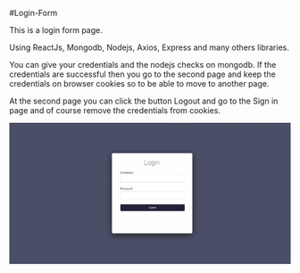 #Login-Form

This is a login form page.

Using ReactJs, Mongodb, Nodejs, Axios, Express and many others libraries.

You can give your credentials and the nodejs checks on mongodb.  If the credentials are successful then you go to the second page and keep the credentials on browser cookies so to be able to move to another page.

At the second page you can click the button Logout and go to the Sign in page and of course remove the credentials from cookies.


![alt text](https://github.com/PeterPoll/Login-Form/blob/master/Screenshot%202021-06-19%20at%202.09.00%20AM.png)

